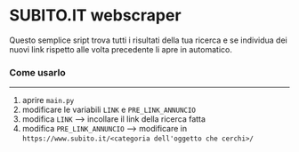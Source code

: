 # SUBITO.IT webscraper
Questo semplice sript trova tutti i risultati della tua ricerca e se individua dei nuovi link rispetto alle volta precedente li apre in automatico.

### Come usarlo
***
1. aprire `main.py`
2. modificare le variabili `LINK` e `PRE_LINK_ANNUNCIO`
3. modifica `LINK` --> incollare il link della ricerca fatta
4. modifica `PRE_LINK_ANNUNCIO` --> modificare in `https://www.subito.it/<categoria dell'oggetto che cerchi>/`
